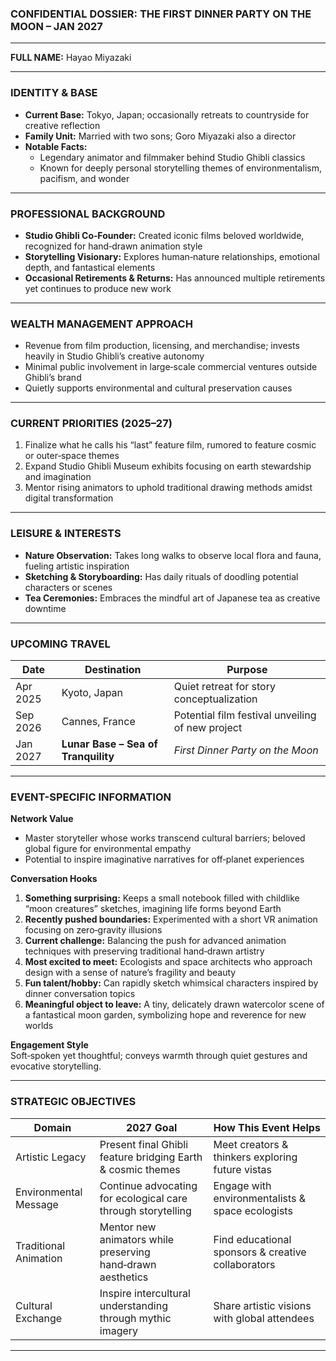 ### **CONFIDENTIAL DOSSIER: THE FIRST DINNER PARTY ON THE MOON – JAN 2027**

---

**FULL NAME:** Hayao Miyazaki

---

### **IDENTITY & BASE**
- **Current Base:** Tokyo, Japan; occasionally retreats to countryside for creative reflection  
- **Family Unit:** Married with two sons; Goro Miyazaki also a director  
- **Notable Facts:**  
  - Legendary animator and filmmaker behind Studio Ghibli classics  
  - Known for deeply personal storytelling themes of environmentalism, pacifism, and wonder  

---

### **PROFESSIONAL BACKGROUND**
- **Studio Ghibli Co‑Founder:** Created iconic films beloved worldwide, recognized for hand‑drawn animation style  
- **Storytelling Visionary:** Explores human‑nature relationships, emotional depth, and fantastical elements  
- **Occasional Retirements & Returns:** Has announced multiple retirements yet continues to produce new work  

---

### **WEALTH MANAGEMENT APPROACH**
- Revenue from film production, licensing, and merchandise; invests heavily in Studio Ghibli’s creative autonomy  
- Minimal public involvement in large‑scale commercial ventures outside Ghibli’s brand  
- Quietly supports environmental and cultural preservation causes  

---

### **CURRENT PRIORITIES (2025–27)**
1. Finalize what he calls his “last” feature film, rumored to feature cosmic or outer‑space themes  
2. Expand Studio Ghibli Museum exhibits focusing on earth stewardship and imagination  
3. Mentor rising animators to uphold traditional drawing methods amidst digital transformation  

---

### **LEISURE & INTERESTS**
- **Nature Observation:** Takes long walks to observe local flora and fauna, fueling artistic inspiration  
- **Sketching & Storyboarding:** Has daily rituals of doodling potential characters or scenes  
- **Tea Ceremonies:** Embraces the mindful art of Japanese tea as creative downtime  

---

### **UPCOMING TRAVEL**

| Date     | Destination                           | Purpose                                            |
|----------|---------------------------------------|----------------------------------------------------|
| Apr 2025 | Kyoto, Japan                          | Quiet retreat for story conceptualization          |
| Sep 2026 | Cannes, France                        | Potential film festival unveiling of new project   |
| Jan 2027 | **Lunar Base – Sea of Tranquility**   | *First Dinner Party on the Moon*                   |

---

### **EVENT-SPECIFIC INFORMATION**

**Network Value**  
- Master storyteller whose works transcend cultural barriers; beloved global figure for environmental empathy  
- Potential to inspire imaginative narratives for off‑planet experiences

**Conversation Hooks**  
1. **Something surprising:** Keeps a small notebook filled with childlike “moon creatures” sketches, imagining life forms beyond Earth  
2. **Recently pushed boundaries:** Experimented with a short VR animation focusing on zero‑gravity illusions  
3. **Current challenge:** Balancing the push for advanced animation techniques with preserving traditional hand‑drawn artistry  
4. **Most excited to meet:** Ecologists and space architects who approach design with a sense of nature’s fragility and beauty  
5. **Fun talent/hobby:** Can rapidly sketch whimsical characters inspired by dinner conversation topics  
6. **Meaningful object to leave:** A tiny, delicately drawn watercolor scene of a fantastical moon garden, symbolizing hope and reverence for new worlds

**Engagement Style**  
Soft‑spoken yet thoughtful; conveys warmth through quiet gestures and evocative storytelling.

---

### **STRATEGIC OBJECTIVES**

| Domain                  | 2027 Goal                                                   | How This Event Helps                             |
|-------------------------|-------------------------------------------------------------|--------------------------------------------------|
| Artistic Legacy         | Present final Ghibli feature bridging Earth & cosmic themes | Meet creators & thinkers exploring future vistas |
| Environmental Message   | Continue advocating for ecological care through storytelling| Engage with environmentalists & space ecologists |
| Traditional Animation   | Mentor new animators while preserving hand‑drawn aesthetics| Find educational sponsors & creative collaborators|
| Cultural Exchange       | Inspire intercultural understanding through mythic imagery  | Share artistic visions with global attendees     |

---
